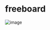 # freeboard
![image](https://user-images.githubusercontent.com/48742497/198210361-31a4b5db-7dff-4867-979a-339ed1dd042e.png)
